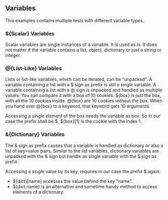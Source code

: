 ## Variables

This examples contains multiple tests with different variable types.

### ${Scalar} Variables

Scalar variables are single instances of a variable. It is used as is.
It does not matter if the variable contains a list, object, dictionary or just a string or integer.

### @{List-Like} Variables

Lists or list-like variables, which can be iterated, can be "unpacked".
A variable containing a list with a $ sign as prefix is still a single variable.
A variable containing a list with a @ sign is unpacked and handled as multiple values.
You can compare it with a box of 10 cookies. ${box} is just the box, with all the 10 cookies inside.
@{box} are 10 cookies without the box. When you hand over @{box} to a keyword, that keyword gets 10 arguments.

Accessing a single element of the box needs the variable as box.
So in our case the prefix shall be $.
${box}[1] is the cookie with the index 1.

### &{Dictionary} Variables

The & sign as prefix causes that a variable is handled as dictionary or also a list of key=value pairs.
Similar to the list variables, dictionary variables are unpacked with the & sign but handle as single variable with the $ sign as prefix.

Accessing a single value by its key, requires in our case the prefix $ again.

- ${dict}[name] accesses the value behind the key "name".
- ${dict.name} is an alternative and sometime handy method to access elements of a dictionary.
